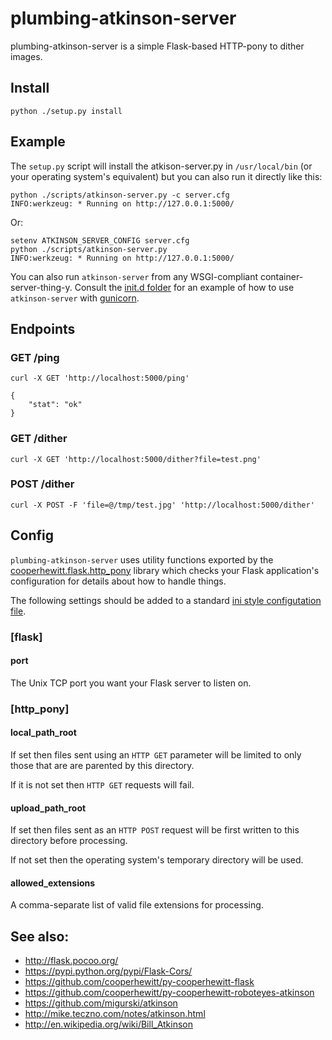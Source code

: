 # plumbing-atkinson-server

plumbing-atkinson-server is a simple Flask-based HTTP-pony to dither images.

## Install

	python ./setup.py install

## Example

The `setup.py` script will install the atkison-server.py in `/usr/local/bin` (or your operating system's equivalent) but you can also run it directly like this:

	python ./scripts/atkinson-server.py -c server.cfg
	INFO:werkzeug: * Running on http://127.0.0.1:5000/

Or:

	setenv ATKINSON_SERVER_CONFIG server.cfg
	python ./scripts/atkinson-server.py
	INFO:werkzeug: * Running on http://127.0.0.1:5000/

You can also run `atkinson-server` from any WSGI-compliant container-server-thing-y. Consult the [init.d folder](init.d) for an example of how to use `atkinson-server` with [gunicorn](http://gxounicorn.org).

## Endpoints

### GET /ping 

	curl -X GET 'http://localhost:5000/ping'

	{
		"stat": "ok"
	}

### GET /dither

	curl -X GET 'http://localhost:5000/dither?file=test.png'

### POST /dither

	curl -X POST -F 'file=@/tmp/test.jpg' 'http://localhost:5000/dither'

## Config

`plumbing-atkinson-server` uses utility functions exported by the
[cooperhewitt.flask.http_pony](https://github.com/cooperhewitt/py-cooperhewitt-flask/blob/master/cooperhewitt/flask/http_pony.py)
library which checks your Flask application's configuration for details about
how to handle things.

The following settings should be added to a standard [ini style configutation
file](https://en.wikipedia.org/wiki/INI_file).

### [flask]

#### port

The Unix TCP port you want your Flask server to listen on.

### [http_pony]

#### local_path_root

If set then files sent using an `HTTP GET` parameter will be limited to only
those that are are parented by this directory.

If it is not set then `HTTP GET` requests will fail.

#### upload_path_root

If set then files sent as an `HTTP POST` request will be first written to this
directory before processing.

If not set then the operating system's temporary directory will be used.

#### allowed_extensions

A comma-separate list of valid file extensions for processing.

## See also:

* http://flask.pocoo.org/
* https://pypi.python.org/pypi/Flask-Cors/
* https://github.com/cooperhewitt/py-cooperhewitt-flask
* https://github.com/cooperhewitt/py-cooperhewitt-roboteyes-atkinson
* https://github.com/migurski/atkinson
* http://mike.teczno.com/notes/atkinson.html
* http://en.wikipedia.org/wiki/Bill_Atkinson

